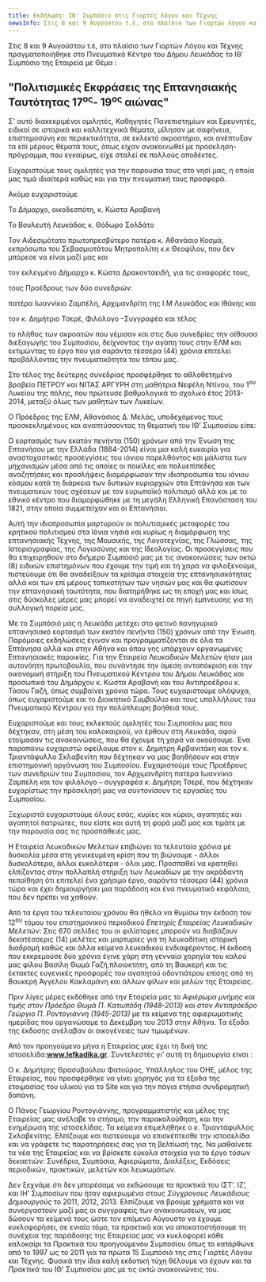 ```yaml
---
title: Εκδήλωση: ΙΘ' Συμπόσιο στις Γιορτές Λόγου και Τέχνης
newsInfo: Στις 8 και 9 Αυγούστου τ.έ, στο πλαίσιο των Γιορτών Λόγου και Τέχνης πραγματοποιήθηκε στο Πνευματικό Κέντρο του Δήμου Λευκάδας το ΙΘ΄ Συμπόσιο της Εταιρεία με Θέμα "Πολιτισμικές Εκφράσεις της Επτανησιακής Ταυτότητας 17<sup>ος</sup>- 19<sup>ος</sup> αιώνας".
---
```


Στις 8 και 9 Αυγούστου τ.έ, στο πλαίσιο των Γιορτών Λόγου και Τέχνης πραγματοποιήθηκε στο Πνευματικό Κέντρο του Δήμου Λευκάδας το ΙΘ΄ Συμπόσιο της Εταιρεία με Θέμα :

## "Πολιτισμικές Εκφράσεις της Επτανησιακής Ταυτότητας 17<sup>ος</sup>- 19<sup>ος</sup> αιώνας"

Σ’ αυτό διακεκριμένοι ομιλητές, Καθηγητές Πανεπιστημίων και Ερευνητές, ειδικοί σε ιστορικά και καλλιτεχνικά θέματα, μίλησαν με σαφήνεια, επιστημοσύνη και περιεκτικότητα, σε εκλεκτό ακροατήριο, και ανέπτυξαν τα επί μέρους θέματά τους, όπως είχαν ανακοινωθεί με πρόσκληση-πρόγραμμα, που εγκαίρως, είχε σταλεί σε πολλούς αποδέκτες.

Ευχαριστούμε τους ομιλητές για την παρουσία τους στο νησί μας, η οποία μας τιμά ιδιαίτερα καθώς και για την πνευματική τους προσφορά. 

Ακόμα ευχαριστούμε

Το Δήμαρχο, οικοδεσπότη, κ. Κώστα Αραβανή

Το Βουλευτή Λευκάδας κ. Θόδωρο Σολδάτο

Τον Αιδεσιμότατο πρωτοπρεσβύτερο πατέρα κ. Αθανάσιο Κοσμά, εκπρόσωπο του Σεβασμιοτάτου Μητροπολίτη κ.κ Θεοφίλου, που δεν μπόρεσε να είναι μαζί μας και

τον εκλεγμένο Δήμαρχο κ. Κώστα Δρακονταειδή, για τις αναφορές τους,

τους Προέδρους των δύο συνεδριών:

πατέρα Ιωαννίκιο Ζαμπέλη, Αρχιμανδρίτη της Ι.Μ Λευκάδος και Ιθάκης και

τον κ. Δημήτριο Τσερέ, Φιλόλογο –Συγγραφέα και τέλος

το πλήθος των ακροατών που γέμισαν και στις δυο συνεδρίες την αίθουσα διεξαγωγής του Συμποσίου, δείχνοντας την αγάπη τους στην ΕΛΜ και εκτιμώντας το έργο που για σαράντα τέσσερα \(44\) χρόνια επιτελεί προβάλλοντας την πνευματικότητα του τόπου μας.

Στο τέλος της δεύτερης συνεδρίας προσφέρθηκε το αθλοθετημένο βραβείο ΠΕΤΡΟΥ και ΝΙΤΑΣ ΑΡΓΥΡΗ στη μαθήτρια Νεφέλη Ντίνου, του 1<sup>ου</sup> Λυκείου της πόλης, που πρώτευσε βαθμολογικά το σχολικό έτος 2013-2014, μεταξύ όλως των μαθητών των Λυκείων.

Ο Πρόεδρος της ΕΛΜ, Αθανάσιος Δ. Μελάς, υποδεχόμενος τους προσκεκλημένους και αναπτύσσοντας τη θεματική του ΙΘ’ Συμποσίου είπε:

Ο εορτασμός των εκατόν πενήντα \(150\) χρόνων από την Ένωση της Επτανήσου με την Ελλάδα \(1864-2014\) είναι μια καλή ευκαιρία για αναστοχαστικές προσεγγίσεις του ιόνιου παρελθόντος και μάλιστα των μηχανισμών μέσα από τις οποίες οι ποικίλες και πολυεπίπεδες αναζητήσεις και προσλήψεις διαμόρφωσαν την ιδιοπροσωπία του ιόνιου κόσμου κατά τη διάρκεια των δυτικών κυριαρχιών στα Επτάνησα και των πνευματικών τους σχέσεων με τον ευρωπαϊκό πολιτισμό αλλά και με το εθνικό κέντρο που διαμορφώθηκε με τη μεγάλη Ελληνική Επανάσταση του 1821, στην οποία συμμετείχαν και οι Επτανήσιοι.

Αυτή την ιδιοπροσωπία μαρτυρούν οι πολυτισμικές μεταφορές του κρητικού πολιτισμού στα Ιόνια νησιά και κυρίως η διαμόρφωση της επτανησιακής Τέχνης, της Μουσικής, της Λογοτεχνίας, της Γλώσσας, της Ιστοριογραφίας, της Λογιοσύνης και της Ιδεολογίας. Οι προσεγγίσεις που θα επιχειρηθούν στο διήμερο Συμπόσιό μας με τις ανακοινώσεις των οκτώ \(8\) ειδικών επιστημόνων που έχουμε την τιμή και τη χαρά να φιλοξενούμε, πιστεύουμε ότι θα αναδείξουν τα κρίσιμα στοιχεία της επτανησιακότητας αλλά και των επί μέρους τοπικοτήτων των νησιών μας και θα φωτίσουν την επτανησιακή ταυτότητα, που διατηρήθηκε ως τη εποχή μας και ίσως στις δύσκολες μέρες μας μπορεί να αναδειχτεί σε πηγή έμπνευσης για τη συλλογική πορεία μας.

Με το Συμπόσιό μας η Λευκάδα μετέχει στο φετινό πανηγυρικό επτανησιακό εορτασμό των εκατόν πενήντα \(150\) χρόνων από την Ένωση. Παρόμοιες εκδηλώσεις έγιναν και προγραμματίζονται σε όλα τα Επτάνησα αλλά και στην Αθήνα και όπου γης υπάρχουν οργανωμένες Επτανησιακές παροικίες. Για την Εταιρεία Λευκαδικών Μελετών ήταν μια αυτονόητη πρωτοβουλία, που συνάντησε την άμεση ανταπόκριση και την οικονομική στήριξη του Πνευματικού Κέντρου του Δήμου Λευκάδας και προσωπικά του Δημάρχου κ. Κώστα Αραβανή και του Αντιπροέδρου κ. Τάσου Γαζή, όπως συμβαίνει χρόνια τώρα. Τους ευχαριστούμε ολόψυχα, όπως ευχαριστούμε και το Διοικητικό Συμβούλιο και τους υπαλλήλους του Πνευματικού Κέντρου για την πολύπλευρη βοήθειά τους.

Ευχαριστούμε και τους εκλεκτούς ομιλητές του Συμποσίου μας που δέχτηκαν, στη μέση του καλοκαιριού, να έρθουν στη Λευκάδα, αφού ετοίμασαν τις ανακοινώσεις, που θα έχουμε τη χαρά να ακούσουμε. Ένα παραπάνω ευχαριστώ οφείλουμε στον κ. Δημήτρη Αρβανιτάκη και τον κ. Τριαντάφυλλο Σκλαβενίτη που δέχτηκαν να μας βοηθήσουν και στην επιστημονική οργάνωση του Συμποσίου. Ευχαριστούμε τους Προέδρους των συνεδριών του Συμποσίου, τον Αρχιμανδρίτη πατέρα Ιωαννίκιο Ζαμπέλη και τον φιλόλογο – συγγραφέα κ. Δημήτρη Τσερέ, που δέχτηκαν ευχαρίστως την πρόσκλησή μας να συντονίσουν τις εργασίες του Συμποσίου.

Ξεχωριστά ευχαριστούμε όλους εσάς, κυρίες και κύριοι, αγαπητές και αγαπητοί πατριώτες, που είστε και αυτή τη φορά μαζί μας και τιμάτε με την παρουσία σας τις προσπάθειές μας.

Η Εταιρεία Λευκαδικών Μελετών επιβιώνει τα τελευταία χρόνια με δυσκολία μέσα στη γενικευμένη κρίση που τη βιώνουμε - άλλοι δυσκολότερα, άλλοι ευκολότερα - όλοι μας. Προσπαθεί να κρατηθεί ελπίζοντας στην πολλαπλή στήριξη των Λευκαδίων με την ακράδαντη πεποίθηση ότι επιτελεί ένα χρήσιμο έργο, σαράντα τέσσερα \(44\) χρόνια τώρα και έχει δημιουργήσει μια παράδοση και ένα πνευματικό κεφάλαιο, που δεν πρέπει να χαθούν.

Από τα έργα του τελευταίου χρόνου θα ήθελα να θυμίσω την έκδοση του 12<sup>ου</sup> τόμου του επιστημονικού περιοδικού *Επετηρίς Εταιρείας Λευκαδικών Μελετών*: Στις 670 σελίδες του οι φιλίστορες μπορούν να διαβάζουν δεκατέσσερις \(14\) μελέτες και μαρτυρίες για τη λευκαδίτικη ιστορική διαδρομή καθώς και άλλα κείμενα λευκαδικού ενδιαφέροντος. Η έκδοση που εκκρεμούσε δύο χρόνια έγινε χάρη στη γενναία χορηγία του καλού μας φίλου Βασίλη Θωμά Γαζή,πλοιοκτήτη, από τη Βαυκερή και τις έκτακτες ευγενικές προσφορές του αγαπητού οδοντιάτρου επίσης από τη Βαυκερή Άγγελου Κακλαμάνη και άλλων φίλων και μελών της Εταιρείας.

Πριν λίγες μέρες εκδόθηκε από την Εταιρεία μας το *Αφιέρωμα μνήμης και τιμής στον Πρόεδρο Θωμά Π. Κατωπόδη \(1948-2013\) και στον Αντιπρόεδρο Γεώργιο Π. Ροντογιάννη \(1945-2013\)* με τα κείμενα της αφιερωματικής ημερίδας που οργανώσαμε το Δεκέμβρη του 2013 στην Αθήνα. Τα έξοδα της έκδοσης ανέλαβαν οι οικογένειες των τιμωμένων.

Από τον προηγούμενο μήνα η Εταιρείας μας έχει τη δική της ιστοσελίδα:**www.lefkadika.gr**. Συντελεστές γι’ αυτή τη δημιουργία είναι :

Ο κ. Δημήτρης Θρασυβούλου Φατούρος, Υπάλληλος του ΟΗΕ, μέλος της Εταιρείας, που προσφέρθηκε να γίνει χορηγός για τα έξοδα της ετοιμασίας του υλικού για το Site και για την πάγια ετήσια συνδρομητική δαπάνη.

Ο Πάνος Γεωργίου Ροντογιάννης, προγραμματιστής και μέλος της Εταιρείας μας ανέλαβε το στήσιμο, την παρακολούθηση, και την ενημέρωση της ιστοσελίδας. Τα κείμενα επιμελήθηκε ο κ. Τριαντάφυλλος Σκλαβενίτης. Ελπίζουμε και πιστεύουμε να επισκέπτεσθε την ιστοσελίδα και να γράφετε τις παρατηρήσεις σας για τη βελτίωσή της. Να μαθαίνετε τα νέα της Εταιρείας και να βρίσκετε εύκολα στοιχεία για το έργο τόσων δεκαετιών: Συνέδρια, Συμπόσια, Αφιερώματα, Διαλέξεις, Εκδόσεις περιοδικών, πρακτικών, μελετών και λευκωμάτων.

Δεν ξεχνάμε ότι δεν μπορέσαμε να εκδώσουμε τα πρακτικά του ΙΣΤ’. ΙΖ’, και ΙΗ’ Συμποσίων που ήταν αφιερωμένα στους *Σύγχρονους Λευκάδιους Δημιουργούς* το 2011, 2012, 2013. Ελπίζουμε να βρούμε χρήματα και να συνεργαστούν μαζί μας οι συγγραφείς των ανακοινώσεων, να μας δώσουν τα κείμενά τους ώστε τον επόμενο Αύγουστο να έχουμε κυκλοφορήσει, σε ενιαίο τόμο, τα πρακτικά και να αποκαταστήσουμε τη συνέχεια της παράδοσης της Εταιρείας μας να κυκλοφορεί κάθε καλοκαίρι τα Πρακτικά του προηγούμενου Συμποσίου όπως το κατόρθωνε από το 1997 ως το 2011 για τα πρώτα 15 Συμπόσιά της στις Γιορτές Λόγου και Τέχνης. Φυσικά την ίδια καλή εκδοτική τύχη θέλουμε να έχουν και τα *Πρακτικά* του ΙΘ' Συμποσίου μας με τις οκτώ ανακοινώνεις του.
